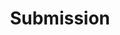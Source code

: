 ---
layout: default
title: Submission
course: levelthree

slides:

  - title: title-page
    class: title-slide

    notes: |

      :)

    content: |

      # Submission
      _Packaging your work for marking_


##########


  - title: documents
    class: centered-slide

    notes: |

      You will need to submit the following documents:

    content: |

      ## What to Submit

      The things you will need to include in your submission are:

      - **Project Plan**<br>
        All documents related to your planning
      - **Project Log**<br>
        A record of your progress through the project
      - **Python Files**<br>
        The actual code needed to run your app
      - **Testing Video**<br>
        A screen capture demonstrating the app being used
      {: .flex-list }


##########


  - title: summary

    notes: |

      Great! Now that's all sorted, let's get started!

    content: |

      ![Thumbs Up!]([[BASE_URL]]/theme/assets/images/thumbs-up.svg){: height="200" }

      ## Submission: Complete!

      Now... What next?!


---